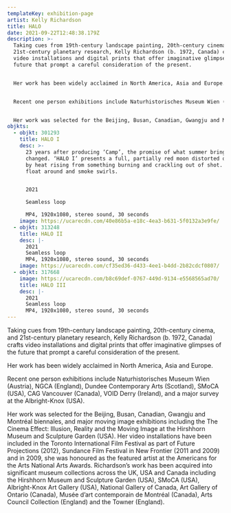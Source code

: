 ```yaml
---
templateKey: exhibition-page
artist: Kelly Richardson
title: HALO
date: 2021-09-22T12:48:38.179Z
description: >-
  Taking cues from 19th-century landscape painting, 20th-century cinema, and
  21st-century planetary research, Kelly Richardson (b. 1972, Canada) crafts
  video installations and digital prints that offer imaginative glimpses of the
  future that prompt a careful consideration of the present. 


  Her work has been widely acclaimed in North America, Asia and Europe. 


  Recent one person exhibitions include Naturhistorisches Museum Wien (Austria), NGCA (England), Dundee Contemporary Arts (Scotland), SMoCA (USA), CAG Vancouver (Canada), VOID Derry (Ireland), and a major survey at the Albright-Knox (USA). 


  Her work was selected for the Beijing, Busan, Canadian, Gwangju and Montréal biennales, and major moving image exhibitions including the The Cinema Effect: Illusion, Reality and the Moving Image at the Hirshhorn Museum and Sculpture Garden (USA). Her video installations have been included in the Toronto International Film Festival as part of Future Projections (2012), Sundance Film Festival in New Frontier (2011 and 2009) and in 2009, she was honoured as the featured artist at the Americans for the Arts National Arts Awards. Richardson’s work has been acquired into significant museum collections across the UK, USA and Canada including the Hirshhorn Museum and Sculpture Garden (USA), SMoCA (USA), Albright-Knox Art Gallery (USA), National Gallery of Canada, Art Gallery of Ontario (Canada), Musée d’art contemporain de Montréal (Canada), Arts Council Collection (England) and the Towner (England).
objkts:
  - objkt: 301293
    title: HALO I
    desc: >-
      23 years after producing ‘Camp’, the promise of what summer brings has
      changed. ‘HALO I’ presents a full, partially red moon distorted once again
      by heat rising from something burning and crackling out of shot. Embers
      float around and smoke swirls. 


      2021

      Seamless loop

      MP4, 1920x1080, stereo sound, 30 seconds
    image: https://ucarecdn.com/40e86b5a-e18c-4ea3-b631-5f0132a3e9fe/
  - objkt: 313248
    title: HALO II
    desc: |-
      2021
      Seamless loop
      MP4, 1920x1080, stereo sound, 30 seconds
    image: https://ucarecdn.com/cf35ed36-d433-4ee1-b4dd-2b82cdcf0807/
  - objkt: 317668
    image: https://ucarecdn.com/b8c69def-0767-449d-9134-e5568565ad70/
    title: HALO III
    desc: |-
      2021
      Seamless loop
      MP4, 1920x1080, stereo sound, 30 seconds
---
```

Taking cues from 19th-century landscape painting, 20th-century cinema, and 21st-century planetary research, Kelly Richardson (b. 1972, Canada) crafts video installations and digital prints that offer imaginative glimpses of the future that prompt a careful consideration of the present. 

Her work has been widely acclaimed in North America, Asia and Europe. 

Recent one person exhibitions include Naturhistorisches Museum Wien (Austria), NGCA (England), Dundee Contemporary Arts (Scotland), SMoCA (USA), CAG Vancouver (Canada), VOID Derry (Ireland), and a major survey at the Albright-Knox (USA). 

Her work was selected for the Beijing, Busan, Canadian, Gwangju and Montréal biennales, and major moving image exhibitions including the The Cinema Effect: Illusion, Reality and the Moving Image at the Hirshhorn Museum and Sculpture Garden (USA). Her video installations have been included in the Toronto International Film Festival as part of Future Projections (2012), Sundance Film Festival in New Frontier (2011 and 2009) and in 2009, she was honoured as the featured artist at the Americans for the Arts National Arts Awards. Richardson’s work has been acquired into significant museum collections across the UK, USA and Canada including the Hirshhorn Museum and Sculpture Garden (USA), SMoCA (USA), Albright-Knox Art Gallery (USA), National Gallery of Canada, Art Gallery of Ontario (Canada), Musée d’art contemporain de Montréal (Canada), Arts Council Collection (England) and the Towner (England).